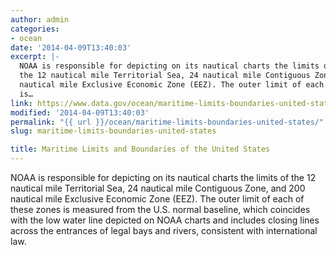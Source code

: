```yaml
---
author: admin
categories:
- ocean
date: '2014-04-09T13:40:03'
excerpt: |-
  NOAA is responsible for depicting on its nautical charts the limits of
  the 12 nautical mile Territorial Sea, 24 nautical mile Contiguous Zone, and 200
  nautical mile Exclusive Economic Zone (EEZ). The outer limit of each of these zones
  is…
link: https://www.data.gov/ocean/maritime-limits-boundaries-united-states/
modified: '2014-04-09T13:40:03'
permalink: "{{ url }}/ocean/maritime-limits-boundaries-united-states/"
slug: maritime-limits-boundaries-united-states

title: Maritime Limits and Boundaries of the United States
---
```


NOAA is responsible for depicting on its nautical charts the limits of the 12 nautical mile Territorial Sea, 24 nautical mile Contiguous Zone, and 200 nautical mile Exclusive Economic Zone (EEZ). The outer limit of each of these zones is measured from the U.S. normal baseline, which coincides with the low water line depicted on NOAA charts and includes closing lines across the entrances of legal bays and rivers, consistent with international law.
